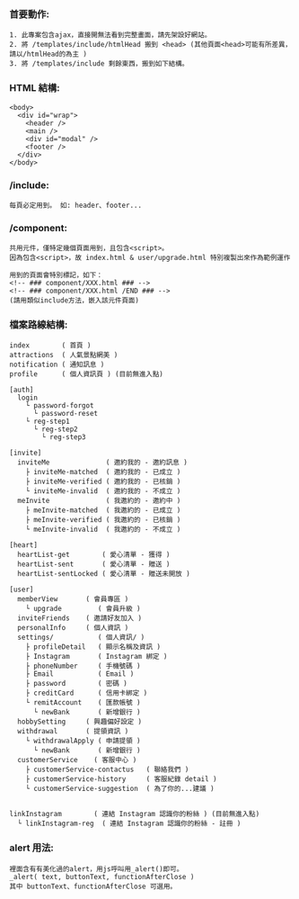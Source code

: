 ### 首要動作:
    1. 此專案包含ajax，直接開無法看到完整畫面，請先架設好網站。
    2. 將 /templates/include/htmlHead 搬到 <head> (其他頁面<head>可能有所差異，請以/htmlHead的為主 )
    3. 將 /templates/include 剩餘東西，搬到如下結構。
      


### HTML 結構:
    <body>
      <div id="wrap">
        <header />
        <main />
        <div id="modal" />
        <footer />
      </div>
    </body>



### /include:
    每頁必定用到。 如: header、footer...



### /component:
    共用元件，僅特定幾個頁面用到，且包含<script>。
    因為包含<script>，故 index.html & user/upgrade.html 特別複製出來作為範例運作

    用到的頁面會特別標記，如下：
    <!-- ### component/XXX.html ### -->
    <!-- ### component/XXX.html /END ### -->
    (請用類似include方法，嵌入該元件頁面)



### 檔案路線結構:
    index        ( 首頁 )
    attractions  ( 人氣景點網美 )
    notification ( 通知訊息 )
    profile      ( 個人資訊頁 ) (目前無進入點)

    [auth]
      login
        └ password-forgot
          └ password-reset
        └ reg-step1
          └ reg-step2
            └ reg-step3

    [invite]
      inviteMe              ( 邀約我的 - 邀約訊息 )
        ├ inviteMe-matched  ( 邀約我的 - 已成立 )
        ├ inviteMe-verified ( 邀約我的 - 已核銷 )
        └ inviteMe-invalid  ( 邀約我的 - 不成立 )
      meInvite              ( 我邀約的 - 邀約中 )
        ├ meInvite-matched  ( 我邀約的 - 已成立 )
        ├ meInvite-verified ( 我邀約的 - 已核銷 )
        └ meInvite-invalid  ( 我邀約的 - 不成立 )

    [heart]
      heartList-get        ( 愛心清單 - 獲得 )
      heartList-sent       ( 愛心清單 - 贈送 )
      heartList-sentLocked ( 愛心清單 - 贈送未開放 )

    [user]
      memberView       ( 會員專區 )
        └ upgrade         ( 會員升級 )
      inviteFriends    ( 邀請好友加入 )
      personalInfo     ( 個人資訊 )
      settings/           ( 個人資訊/ )
        ├ profileDetail   ( 顯示名稱及資訊 )
        ├ Instagram       ( Instagram 綁定 )
        ├ phoneNumber     ( 手機號碼 )
        ├ Email           ( Email )
        ├ password        ( 密碼 )
        ├ creditCard      ( 信用卡綁定 )
        └ remitAccount    ( 匯款帳號 )
          └ newBank       ( 新增銀行 )
      hobbySetting     ( 興趣偏好設定 )
      withdrawal       ( 提領資訊 )
        └ withdrawalApply ( 申請提領 )
          └ newBank       ( 新增銀行 )
      customerService    ( 客服中心 )
        ├ customerService-contactus   ( 聯絡我們 )
        ├ customerService-history     ( 客服紀錄 detail )
        └ customerService-suggestion  ( 為了你的...建議 )


    linkInstagram        ( 連結 Instagram 認識你的粉絲 ) (目前無進入點)
      └ linkInstagram-reg  ( 連結 Instagram 認識你的粉絲 - 註冊 )


### alert 用法:
    裡面含有有美化過的alert，用js呼叫用_alert()即可。
    _alert( text, buttonText, functionAfterClose )
    其中 buttonText、functionAfterClose 可選用。